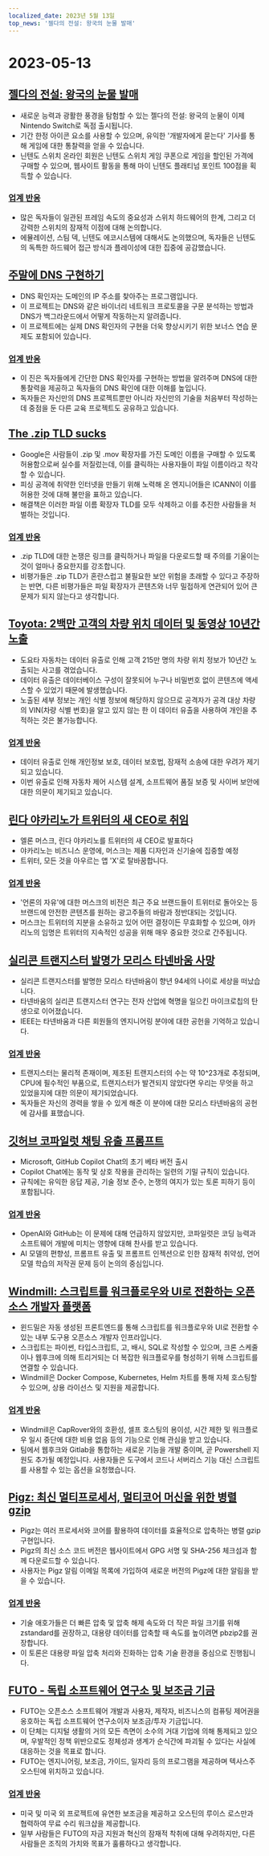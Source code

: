 ```yaml
---
localized_date: 2023년 5월 13일
top_news: '젤다의 전설: 왕국의 눈물 발매'
---
```


# 2023-05-13

## [젤다의 전설: 왕국의 눈물 발매](https://www.zelda.com/tears-of-the-kingdom/)

- 새로운 능력과 광활한 풍경을 탐험할 수 있는 젤다의 전설: 왕국의 눈물이 이제 Nintendo Switch로 독점 출시됩니다.
- 기간 한정 아이콘 요소를 사용할 수 있으며, 유익한 '개발자에게 묻는다' 기사를 통해 게임에 대한 통찰력을 얻을 수 있습니다.
- 닌텐도 스위치 온라인 회원은 닌텐도 스위치 게임 쿠폰으로 게임을 할인된 가격에 구매할 수 있으며, 웹사이트 활동을 통해 마이 닌텐도 플래티넘 포인트 100점을 획득할 수 있습니다.

### [업계 반응](http://news.ycombinator.com/item?id=35912318)

- 많은 독자들이 일관된 프레임 속도의 중요성과 스위치 하드웨어의 한계, 그리고 더 강력한 스위치의 잠재적 이점에 대해 논의합니다.
- 에뮬레이션, 스팀 덱, 닌텐도 에코시스템에 대해서도 논의했으며, 독자들은 닌텐도의 독특한 하드웨어 접근 방식과 플레이성에 대한 집중에 공감했습니다.

## [주말에 DNS 구현하기](https://implement-dns.wizardzines.com/)

- DNS 확인자는 도메인의 IP 주소를 찾아주는 프로그램입니다.
- 이 프로젝트는 DNS와 같은 바이너리 네트워크 프로토콜을 구문 분석하는 방법과 DNS가 백그라운드에서 어떻게 작동하는지 알려줍니다.
- 이 프로젝트에는 실제 DNS 확인자의 구현을 더욱 향상시키기 위한 보너스 연습 문제도 포함되어 있습니다.

### [업계 반응](http://news.ycombinator.com/item?id=35916064)

- 이 진은 독자들에게 간단한 DNS 확인자를 구현하는 방법을 알려주며 DNS에 대한 통찰력을 제공하고 독자들의 DNS 확인에 대한 이해를 높입니다.
- 독자들은 자신만의 DNS 프로젝트뿐만 아니라 자신만의 기술을 처음부터 작성하는 데 중점을 둔 다른 교육 프로젝트도 공유하고 있습니다.

## [The .zip TLD sucks](https://financialstatement.zip/)

- Google은 사람들이 .zip 및 .mov 확장자를 가진 도메인 이름을 구매할 수 있도록 허용함으로써 실수를 저질렀는데, 이를 클릭하는 사용자들이 파일 이름이라고 착각할 수 있습니다.
- 피싱 공격에 취약한 인터넷을 만들기 위해 노력해 온 엔지니어들은 ICANN이 이를 허용한 것에 대해 불만을 표하고 있습니다.
- 해결책은 이러한 파일 이름 확장자 TLD를 모두 삭제하고 이를 추진한 사람들을 처벌하는 것입니다.

### [업계 반응](http://news.ycombinator.com/item?id=35920336)

- .zip TLD에 대한 논쟁은 링크를 클릭하거나 파일을 다운로드할 때 주의를 기울이는 것이 얼마나 중요한지를 강조합니다.
- 비평가들은 .zip TLD가 혼란스럽고 불필요한 보안 위험을 초래할 수 있다고 주장하는 반면, 다른 비평가들은 파일 확장자가 콘텐츠와 너무 밀접하게 연관되어 있어 큰 문제가 되지 않는다고 생각합니다.

## [Toyota: 2백만 고객의 차량 위치 데이터 및 동영상 10년간 노출](https://www.bleepingcomputer.com/news/security/toyota-car-location-data-of-2-million-customers-exposed-for-ten-years/)

- 도요타 자동차는 데이터 유출로 인해 고객 215만 명의 차량 위치 정보가 10년간 노출되는 사고를 겪었습니다.
- 데이터 유출은 데이터베이스 구성이 잘못되어 누구나 비밀번호 없이 콘텐츠에 액세스할 수 있었기 때문에 발생했습니다.
- 노출된 세부 정보는 개인 식별 정보에 해당하지 않으므로 공격자가 공격 대상 차량의 VIN(차량 식별 번호)을 알고 있지 않는 한 이 데이터 유출을 사용하여 개인을 추적하는 것은 불가능합니다.

### [업계 반응](http://news.ycombinator.com/item?id=35919133)

- 데이터 유출로 인해 개인정보 보호, 데이터 보호법, 잠재적 소송에 대한 우려가 제기되고 있습니다.
- 이번 유출로 인해 자동차 제어 시스템 설계, 소프트웨어 품질 보증 및 사이버 보안에 대한 의문이 제기되고 있습니다.

## [린다 야카리노가 트위터의 새 CEO로 취임](https://twitter.com/elonmusk/status/1657050349608501249)

- 엘론 머스크, 린다 야카리노를 트위터의 새 CEO로 발표하다
- 야카리노는 비즈니스 운영에, 머스크는 제품 디자인과 신기술에 집중할 예정
- 트위터, 모든 것을 아우르는 앱 'X'로 탈바꿈합니다.

### [업계 반응](http://news.ycombinator.com/item?id=35917912)

- '언론의 자유'에 대한 머스크의 비전은 최근 주요 브랜드들이 트위터로 돌아오는 등 브랜드에 안전한 콘텐츠를 원하는 광고주들의 바람과 정반대되는 것입니다.
- 머스크는 트위터의 지분을 소유하고 있어 어떤 결정이든 무효화할 수 있으며, 야카리노의 임명은 트위터의 지속적인 성공을 위해 매우 중요한 것으로 간주됩니다.

## [실리콘 트랜지스터 발명가 모리스 타넨바움 사망](https://spectrum.ieee.org/in-memoriam-may-2023)

- 실리콘 트랜지스터를 발명한 모리스 타넨바움이 향년 94세의 나이로 세상을 떠났습니다.
- 타넨바움의 실리콘 트랜지스터 연구는 전자 산업에 혁명을 일으킨 마이크로칩의 탄생으로 이어졌습니다.
- IEEE는 타넨바움과 다른 회원들의 엔지니어링 분야에 대한 공헌을 기억하고 있습니다.

### [업계 반응](http://news.ycombinator.com/item?id=35920261)

- 트랜지스터는 물리적 존재이며, 제조된 트랜지스터의 수는 약 10^23개로 추정되며, CPU에 필수적인 부품으로, 트랜지스터가 발견되지 않았다면 우리는 무엇을 하고 있었을지에 대한 의문이 제기되었습니다.
- 독자들은 자신의 경력을 쌓을 수 있게 해준 이 분야에 대한 모리스 타넨바움의 공헌에 감사를 표했습니다.

## [깃허브 코파일럿 채팅 유출 프롬프트](https://twitter.com/marvinvonhagen/status/1657060506371346432)

- Microsoft, GitHub Copilot Chat의 초기 베타 버전 출시
- Copilot Chat에는 동작 및 상호 작용을 관리하는 일련의 기밀 규칙이 있습니다.
- 규칙에는 유익한 응답 제공, 기술 정보 준수, 논쟁의 여지가 있는 토론 피하기 등이 포함됩니다.

### [업계 반응](http://news.ycombinator.com/item?id=35921375)

- OpenAI와 GitHub는 이 문제에 대해 언급하지 않았지만, 코파일럿은 코딩 능력과 소프트웨어 개발에 미치는 영향에 대해 찬사를 받고 있습니다.
- AI 모델의 편향성, 프롬프트 유출 및 프롬프트 인젝션으로 인한 잠재적 취약성, 언어 모델 학습의 저작권 문제 등이 논의의 중심입니다.

## [Windmill: 스크립트를 워크플로우와 UI로 전환하는 오픈소스 개발자 플랫폼](https://github.com/windmill-labs/windmill)

- 윈드밀은 자동 생성된 프론트엔드를 통해 스크립트를 워크플로우와 UI로 전환할 수 있는 내부 도구용 오픈소스 개발자 인프라입니다.
- 스크립트는 파이썬, 타입스크립트, 고, 배시, SQL로 작성할 수 있으며, 크론 스케줄이나 웹후크에 의해 트리거되는 더 복잡한 워크플로우를 형성하기 위해 스크립트를 연결할 수 있습니다.
- Windmill은 Docker Compose, Kubernetes, Helm 차트를 통해 자체 호스팅할 수 있으며, 상용 라이선스 및 지원을 제공합니다.

### [업계 반응](http://news.ycombinator.com/item?id=35920082)

- Windmill은 CapRover와의 호환성, 셀프 호스팅의 용이성, 시간 제한 및 워크플로우 일시 중단에 대한 비용 없음 등의 기능으로 인해 관심을 받고 있습니다.
- 팀에서 웹후크와 Gitlab을 통합하는 새로운 기능을 개발 중이며, 곧 Powershell 지원도 추가될 예정입니다. 사용자들은 도구에서 코드나 서버리스 기능 대신 스크립트를 사용할 수 있는 옵션을 요청했습니다.

## [Pigz: 최신 멀티프로세서, 멀티코어 머신을 위한 병렬 gzip](https://zlib.net/pigz/)

- Pigz는 여러 프로세서와 코어를 활용하여 데이터를 효율적으로 압축하는 병렬 gzip 구현입니다.
- Pigz의 최신 소스 코드 버전은 웹사이트에서 GPG 서명 및 SHA-256 체크섬과 함께 다운로드할 수 있습니다.
- 사용자는 Pigz 알림 이메일 목록에 가입하여 새로운 버전의 Pigz에 대한 알림을 받을 수 있습니다.

### [업계 반응](http://news.ycombinator.com/item?id=35914447)

- 기술 애호가들은 더 빠른 압축 및 압축 해제 속도와 더 작은 파일 크기를 위해 zstandard를 권장하고, 대용량 데이터를 압축할 때 속도를 높이려면 pbzip2를 권장합니다.
- 이 토론은 대용량 파일 압축 처리와 진화하는 압축 기술 환경을 중심으로 진행됩니다.

## [FUTO - 독립 소프트웨어 연구소 및 보조금 기금](https://futo.org/)

- FUTO는 오픈소스 소프트웨어 개발과 사용자, 제작자, 비즈니스의 컴퓨팅 제어권을 옹호하는 독립 소프트웨어 연구소이자 보조금/투자 기금입니다.
- 이 단체는 디지털 생활의 거의 모든 측면이 소수의 거대 기업에 의해 통제되고 있으며, 우발적인 정책 위반으로도 정체성과 생계가 순식간에 파괴될 수 있다는 사실에 대응하는 것을 목표로 합니다.
- FUTO는 엔지니어링, 보조금, 가이드, 일자리 등의 프로그램을 제공하며 텍사스주 오스틴에 위치하고 있습니다.

### [업계 반응](http://news.ycombinator.com/item?id=35911406)

- 미국 및 미국 외 프로젝트에 유연한 보조금을 제공하고 오스틴의 루이스 로스만과 협력하여 무료 수리 워크샵을 제공합니다.
- 일부 사람들은 FUTO의 자금 지원과 혁신의 잠재적 착취에 대해 우려하지만, 다른 사람들은 조직의 가치와 목표가 훌륭하다고 생각합니다.
